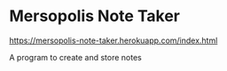 # Mersopolis Note Taker
https://mersopolis-note-taker.herokuapp.com/index.html

A program to create and store notes

